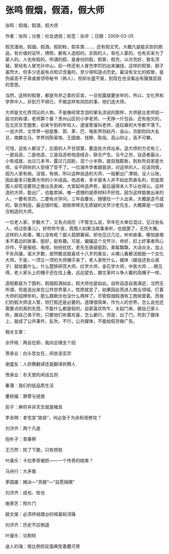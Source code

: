# 张鸣  假烟，假酒，假大师  
  
张鸣：假烟，假酒，假大师  
作者：张鸣；分类：社会透视；标签：杂评 ；日期：2009-03-05  
假货漫地，假烟，假酒，假奶粉，假车票……，还有假文凭，大概凡是能买到的商品，有价值的证件，牌照，都有人造假的。买假的人，有吃人蒙的，也有买来为了蒙人的。人也有假的，所谓的假，是身份的假，假冒，假充，以次充好，冒名顶替。曾经有人冒充孙中山，前一阵还有人冒充李烈钧出来骗钱，这样的假冒，胆子虽然大，但多少还是有点知识含量的，至少得知道点历史。最没有文化的假冒，是伪装高干子弟或者领导秘书（熟人），但却长盛不衰，到现在也没看出有偃旗息鼓的意思。  
当然，这样的假冒，都是市井之辈的买卖，一旦败露就要坐牢的，所以，文化界和学界中人，非到万不得已，不做这样有风险的事，他们造大师。  
大师是文化界顶尖的人物，不是像经常含泪的某名流说的那样，大师是比老师低一层次的称谓，老师算个甚？贵州山区的小学老师，一天挣一斤包谷，还有拖欠的，在北京文艺圈里，初来乍到的年轻人，逮谁管谁叫老师，连拉幕的大爷都不落下。一说大师，文学界一般是鲁、郭、茅、巴，电影界则赵丹、金山，京剧则四大名旦，南麒北马，学界则陈寅恪、王国维、钱穆、陈垣。高山仰止，高不可攀。  
可惜，这些人都没了，后面的人不甘寂寞，要造些大师出来。造大师的方式有三，一是自造，二是他造，三是自造和他造结合，联合产生。当今之世，自造者最众，小有成就，出过几本书，露过几回脸，混个小半熟，就自我膨胀，到处吹自家是大师，全不顾听的人受得了受不了。一位海外学者跟我讲，对这样的人，应该同情，因为人家有病。没错，有病，所以这种自造的大师，一般都出厂滞销，没人认账，因此最多只能算大师的小半成品。他造者，多半是本人并不如此热衷名利，但是周围人却死活要将之推出去卖掉，大家起哄造声势，最后逼得本人不认也得认。这样造的大师，能出厂，也能卖掉，唯一遗憾的是原材料不好找，因为这样能推出来的人，一要有资历，二要有点学问，三年齿要长，随便拉一个人出来，大概是造不成的。联合制造，最近很时髦，刚刚李辉先生质疑的文怀沙老先生，大概算是一位联合制造的大师。  
一位老人家，岁数大了，又有点阅历（不管怎么说，早年在大单位混过，见过些名人，经过些事儿），好吹吹牛皮，周围人如果当故事来听，也就罢了，无伤大雅。这样的人和事，哪儿没有呢？鄙人孤陋寡闻，却也见过几位，听听故事，哪怕是根本不着边的故事，挺好，挺有趣。可是，偏偏这个文怀沙，命好，赶上好事者热心炒作，于是报纸、电视，纷纷扰扰，老先生唐装挺刮，美髯飘飘，大话炎炎，加上不失风骚，诺大岁数，居然敢说就喜欢十八岁的美女，从哪儿看都活脱脱一个文化大师。于是，一顶又一顶的大师帽子来了，老人家吹什么，媒体（据说还有众弟子）就给戴什么，什么楚辞研究大师，红学大师，金石学大师，中医大师……眼见得，老人家头上的帽子还在往上叠，远远望去，跟文革时斗争人戴的高帽子一样。  
造假都是为了图利，假烟假酒如此，假大师也是如此。自吹自造自我满足，当然无所谓，但是造出来在公共世界蒙人，性质就变了，如果因此而进入商业领域，打着大师的招牌牟利，那么跟欺诈也没什么两样了。尽管假烟假酒有工商局管着，而我们的假大师没人管，但打假还是必要的。道理很简单，作为人的世界，怎么说也还需要点的真的东西，不能什么都是假的。自家喜欢吹牛，关起门来，跟自己家人吹，跟自己弟子吹，只要他们听着欢喜，怎么都行，但是，出了门，吹到了媒体上，就成了公共事件，乱吹，不行，公共媒体，不能给假货做广告。  
  
相关文章：  
佘开晓：两会在即，我向总理支个招  
贺承业：白头宫女在，闲坐说玄宗  
谢盛友：人折腾翻译还是翻译折腾人  
贺承业：冬天里的闲话五则  
秦蒲：我们的低品质生活  
董桄福：罪孽与拯救  
宕子：麻将并非天生就是赌具  
李吉明：老宅变“故居”，何必急于为余秋雨修坟？  
刘济齐：两个凡是  
抱朴子：青春祭  
王万然：除了下跪，只有愤怒  
叶康乐：卡拉季奇被抓——一个传奇的结束？  
马舟行：大矛盾  
茅国雄：摊派—“贡献”—“自愿捐赠”  
刘济齐：成也、败也  
施荣艺：照片门  
姚文俊：必须终结擂台的喧嚣和浮躁  
刘济齐：历史不应倒退  
叶康乐：论荆轲  
迷人的海：按比例抓反面典型愚蠢可笑